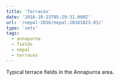 ```yaml
---
title: 'Terraces'
date: '2016-10-23T05:29:31.000Z'
url: '/nepal-2016/nepal-20161023-03/'
type: 'sets'
tags:
  - annapurna
  - fields
  - nepal
  - terraces
---
```


Typical terrace fields in the Annapurna area.
